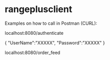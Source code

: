 # rangeplusclient

Examples on how to call in Postman (CURL):

localhost:8080/authenticate

{
    "UserName":"XXXXX",
    "Password":"XXXXX"
}

localhost:8080/order_feed
